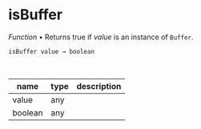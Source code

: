 # isBuffer

_Function_ &bull; Returns true if _value_ is an instance of `Buffer`.

<pre><code>isBuffer value &rarr; boolean</code></pre>
<br>

| name | type | description |
|------|------|-------------|
|value|any||
|boolean|any||


